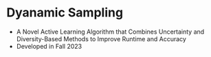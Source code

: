 # Dyanamic Sampling
- A Novel Active Learning Algorithm that Combines Uncertainty and Diversity-Based Methods to Improve Runtime and Accuracy
- Developed in Fall 2023
